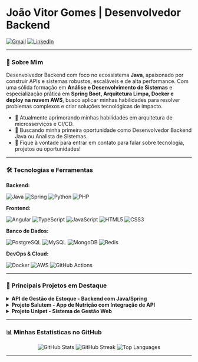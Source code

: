 # João Vitor Gomes | Desenvolvedor Backend

<a href="mailto:contato.joaovitorgs@gmail.com"><img src="https://img.shields.io/badge/-Gmail-red?style=flat&logo=gmail&logoColor=white" alt="Gmail"></a>
<a href="https://www.linkedin.com/in/jo%C3%A3o-vitor-gomes-da-silva-08355b28a/"><img src="https://img.shields.io/badge/LinkedIn-%230077B5.svg?logo=linkedin&logoColor=white" alt="LinkedIn"></a>

---

### 💫 Sobre Mim
Desenvolvedor Backend com foco no ecossistema **Java**, apaixonado por construir APIs e sistemas robustos, escaláveis e de alta performance. Com uma sólida formação em **Análise e Desenvolvimento de Sistemas** e especialização prática em **Spring Boot, Arquitetura Limpa, Docker e deploy na nuvem AWS**, busco aplicar minhas habilidades para resolver problemas complexos e criar soluções tecnológicas de impacto.

- 🔭 Atualmente aprimorando minhas habilidades em arquitetura de microsserviços e CI/CD.
- 🌱 Buscando minha primeira oportunidade como Desenvolvedor Backend Java ou Analista de Sistemas.
- 💬 Fique à vontade para entrar em contato para falar sobre tecnologia, projetos ou oportunidades!

---

### 🛠️ Tecnologias e Ferramentas

**Backend:** <p>
  <img src="https://img.shields.io/badge/Java-ED8B00?style=for-the-badge&logo=openjdk&logoColor=white" alt="Java"/>
  <img src="https://img.shields.io/badge/Spring-6DB33F?style=for-the-badge&logo=spring&logoColor=white" alt="Spring"/>
  <img src="https://img.shields.io/badge/Python-3776AB?style=for-the-badge&logo=python&logoColor=white" alt="Python"/>
  <img src="https://img.shields.io/badge/PHP-777BB4?style=for-the-badge&logo=php&logoColor=white" alt="PHP"/>
</p>

**Frontend:** <p>
  <img src="https://img.shields.io/badge/Angular-DD0031?style=for-the-badge&logo=angular&logoColor=white" alt="Angular"/>
  <img src="https://img.shields.io/badge/TypeScript-007ACC?style=for-the-badge&logo=typescript&logoColor=white" alt="TypeScript"/>
  <img src="https://img.shields.io/badge/JavaScript-F7DF1E?style=for-the-badge&logo=javascript&logoColor=black" alt="JavaScript"/>
  <img src="https://img.shields.io/badge/HTML5-E34F26?style=for-the-badge&logo=html5&logoColor=white" alt="HTML5"/>
  <img src="https://img.shields.io/badge/CSS3-1572B6?style=for-the-badge&logo=css3&logoColor=white" alt="CSS3"/>
</p>

**Banco de Dados:** <p>
  <img src="https://img.shields.io/badge/PostgreSQL-316192?style=for-the-badge&logo=postgresql&logoColor=white" alt="PostgreSQL"/>
  <img src="https://img.shields.io/badge/MySQL-005C84?style=for-the-badge&logo=mysql&logoColor=white" alt="MySQL"/>
  <img src="https://img.shields.io/badge/MongoDB-4EA94B?style=for-the-badge&logo=mongodb&logoColor=white" alt="MongoDB"/>
  <img src="https://img.shields.io/badge/Redis-DC382D?style=for-the-badge&logo=redis&logoColor=white" alt="Redis"/>
</p>

**DevOps & Cloud:** <p>
  <img src="https://img.shields.io/badge/Docker-2496ED?style=for-the-badge&logo=docker&logoColor=white" alt="Docker"/>
  <img src="https://img.shields.io/badge/Amazon_AWS-232F3E?style=for-the-badge&logo=amazon-aws&logoColor=white" alt="AWS"/>
  <img src="https://img.shields.io/badge/GitHub_Actions-2088FF?style=for-the-badge&logo=github-actions&logoColor=white" alt="GitHub Actions"/>
</p>

---

### 🚀 Principais Projetos em Destaque

<details>
  <summary><b>API de Gestão de Estoque - Backend com Java/Spring</b></summary>
  <br>
  <p>API RESTful completa para controle de estoque, desenvolvida para aplicar e solidificar conceitos avançados de backend.</p>
  <p>
    <b>Tecnologias:</b> 
    <img src="https://img.shields.io/badge/Java-ED8B00?style=flat&logo=openjdk&logoColor=white" alt="Java"/>
    <img src="https://img.shields.io/badge/Spring-6DB33F?style=flat&logo=spring&logoColor=white" alt="Spring"/>
    <img src="https://img.shields.io/badge/PostgreSQL-316192?style=flat&logo=postgresql&logoColor=white" alt="PostgreSQL"/>
    <img src="https://img.shields.io/badge/Docker-2496ED?style=flat&logo=docker&logoColor=white" alt="Docker"/>
    <img src="https://img.shields.io/badge/AWS-232F3E?style=flat&logo=amazon-aws&logoColor=white" alt="AWS"/>
  </p>
  <p><a href="LINK_PARA_SEU_REPOSITORIO_AQUI" target="_blank"><b>🔗 Ver Repositório</b></a></p>
</details>

<details>
  <summary><b>Projeto Salutem - App de Nutrição com Integração de API</b></summary>
  <br>
  [cite_start]<p>Aplicativo para gerenciamento de dietas e treinos que integra dados nutricionais da Tabela TACO, com foco em usabilidade e performance. </p>
  <p>
    <b>Tecnologias:</b> 
    <img src="https://img.shields.io/badge/Angular-DD0031?style=flat&logo=angular&logoColor=white" alt="Angular"/>
    <img src="https://img.shields.io/badge/TypeScript-007ACC?style=flat&logo=typescript&logoColor=white" alt="TypeScript"/>
    <img src="https://img.shields.io/badge/Firebase-FFCA28?style=flat&logo=firebase&logoColor=black" alt="Firebase"/>
  </p>
  <p><a href="https://github.com/Jvictorj/SALUTEM" target"_blank"><b>🔗 Ver Repositório</b></a></p>
</details>

<details>
  <summary><b>Projeto Unipet - Sistema de Gestão Web</b></summary>
  <br>
  [cite_start]<p>Sistema de gestão para uma petshop com funcionalidades de autenticação (2FA) e gerenciamento de produtos e usuários. </p>
  <p>
    <b>Tecnologias:</b>
    <img src="https://img.shields.io/badge/PHP-777BB4?style=flat&logo=php&logoColor=white" alt="PHP"/>
    <img src="https://img.shields.io/badge/MySQL-005C84?style=flat&logo=mysql&logoColor=white" alt="MySQL"/>
    <img src="https://img.shields.io/badge/JavaScript-F7DF1E?style=flat&logo=javascript&logoColor=black" alt="JavaScript"/>
    <img src="https://img.shields.io/badge/Bootstrap-7952B3?style=flat&logo=bootstrap&logoColor=white" alt="Bootstrap"/>
  </p>
  <p><a href="https://github.com/Jvictorj/Projeto-Unipet" target="_blank"><b>🔗 Ver Repositório</b></a></p>
</details>

---

### 📊 Minhas Estatísticas no GitHub

<p align="center">
  <img src="https://github-readme-stats.vercel.app/api?username=Jvictorj&theme=dracula&hide_border=false&include_all_commits=true&count_private=true" alt="GitHub Stats"/>
  <img src="https://github-readme-streak-stats.herokuapp.com/?user=Jvictorj&theme=dracula&hide_border=false" alt="GitHub Streak"/>
  <img src="https://github-readme-stats.vercel.app/api/top-langs/?username=Jvictorj&theme=dracula&hide_border=false&include_all_commits=true&count_private=true&layout=compact" alt="Top Languages"/>
</p>

---
